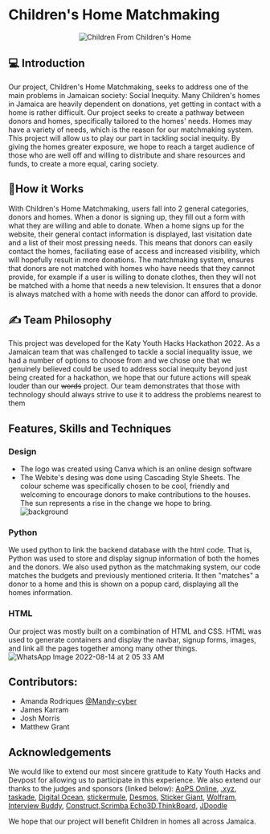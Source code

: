 # Children's Home Matchmaking 
<p align="center"> 

<img src=https://www.mustardseed.com/our-work/where-we-serve/jamaica alt="Children From Children's Home" > 

</p>

## 💻 Introduction
Our project, Children's Home Matchmaking, seeks to address one of the main problems in Jamaican society: Social Inequity. Many Children's homes in Jamaica are heavily dependent on donations, yet getting in contact with a home is rather difficult. Our project seeks to create a pathway between donors and homes, specifically tailored to the homes' needs. Homes may have a variety of needs, which is the reason for our matchmaking system. This project will allow us to play our part in tackling social inequity. By giving the homes greater exposure, we hope to reach a target audience of those who are well off and willing to distribute and share resources and funds, to create a more equal, caring society.

## 🤔How it Works
With Children's Home Matchmaking, users fall into 2 general categories, donors and homes. When a donor is signing up, they fill out a form with what they are willing and able to donate. When a home signs up for the website, their general contact information is displayed, last visitation date and a list of their most pressing needs. This means that donors can easily contact the homes, faciliating ease of access and increased visibility, which will hopefully result in more donations. The matchmaking system, ensures that donors are not matched with homes who have needs that they cannot provide, for example if a user is willing to donate clothes, then they will not be matched with a home that needs a new television. It ensures that a donor is always matched with a home with needs the donor can afford to provide. 

## ✍️ Team Philosophy
This project was developed for the Katy Youth Hacks Hackathon 2022. As a Jamaican team that was challenged to tackle a social inequality issue, we had a number of options to choose from and we chose one that we genuinely believed could be used to address social inequity beyond just being created for a hackathon, we hope that our future actions will speak louder than our ~~words~~  project. Our team demonstrates that those with technology should always strive to use it to address the problems nearest to them

## Features, Skills and Techniques
### Design
- The logo was created using Canva which is an online design software
- The Webite's desing was done using Cascading Style Sheets. The colour scheme was specifically chosen to be cool, friendly and welcoming to encourage donors to make contributions to the houses. The sun represents a rise in the change we hope to bring. 
![background](https://user-images.githubusercontent.com/98140058/184535510-5de62361-2083-43ba-adf6-53dcb7115178.jpeg)

### Python 
We used python to link the backend database with the html code. That is, Python was used to store and display signup information of both the homes and the donors. We also used python as the matchmaking system, our code matches the budgets and previously mentioned criteria. It then "matches" a donor to a home and this is shown on a popup card, displaying all the homes information. 

### HTML
Our project was mostly built on a combination of HTML and CSS. HTML was used to generate containers and display the navbar, signup forms, images, and link all the pages together among many other things. 
![WhatsApp Image 2022-08-14 at 2 05 33 AM](https://user-images.githubusercontent.com/98140058/184535794-73b1594d-0828-49b4-b6ab-3ad40e1afc5f.jpeg)

## Contributors:

- Amanda Rodriques [@Mandy-cyber](https://github.com/Mandy-cyber)
- James Karram
- Josh Morris
- Matthew Grant

## Acknowledgements
We would like to extend our most sincere gratitude to Katy Youth Hacks and Devpost for allowing us to participate in this experience. We also extend our thanks to the judges and sponsors (linked below): 
[AoPS Online](https://artofproblemsolving.com/), [.xyz](https://gen.xyz/), [taskade](https://www.taskade.com/), [Digital Ocean](https://www.digitalocean.com/), [stickermule](https://www.stickermule.com/), [Desmos](https://www.desmos.com/), [Sticker Giant](https://www.stickergiant.com/event-coupons?utm_source=website&utm_medium=event), [Wolfram](https://www.wolfram.com/), [Interview Buddy](https://interviewbuddy.in/), [Construct](https://www.construct.net/en),[Scrimba](https://scrimba.com/),[Echo3D](https://www.echo3d.co/),[ThinkBoard](https://www.think-board.com/), [JDoodle](https://www.jdoodle.com/)

We hope that our project will benefit Children in homes all across Jamaica. 



